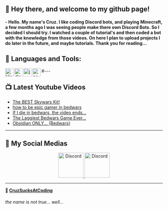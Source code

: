 
## 👀 Hey there, and welcome to my github page!
#### - Hello. My name's Cruz. I like coding Discord bots, and playing Minecraft, a few months ago I was seeing people make there own Discord Bots. So I decided I should try. I watched a couple of tutorial's and then coded a bot with the knowledge from those videos. On here I plan to upload projects I do later in the future, and maybe tutorials. Thank you for reading...

## 🔨 Languages and Tools:

<img align="left" alt="Visual Studio Code" width="26px" src="https://i.imgur.com/LwSdAlE.png" />
<img align="left" alt="discord.js" width="26px" src="https://i.imgur.com/SI1DZf3.png" />
<img align="left" alt="js" width="26px" src="https://i.imgur.com/3u1wzwE.png" />
<img align="left" alt="node.js" width="26px" src="https://i.imgur.com/tYLFZBh.png" />

#---
## 📺 Latest Youtube Videos

- [The BEST Skywars Kit!](\https://www.youtube.com/watch?v=BtauNJCtZss&t=15s)
- [how to be epic gamer in bedwars](https://youtu.be/neoUNELQ4UA)
- [If I die in bedwars, the video ends...](https://youtu.be/zE8i-2Wp7Zc)
- [The Laggiest Bedwars Game Ever...](https://youtu.be/60A4OdN9yv0)
- [Obsidian ONLY... (Bedwars)](https://www.youtube.com/watch?v=WSip2NyGwhI&t=98s)

---
## 📱 My Social Medias

<p align="center">
<a href="https://discord.gg/cFxqtytyRs">
    <img src="https://user-images.githubusercontent.com/59381835/92191514-d649ad80-ee18-11ea-9bc4-e95c7a122a99.png" alt="Discord" width="80"/>
  </a>
<a href="https://www.youtube.com/channel/UCuSarCwVritsMrqOiaktuUQ">
    <img src="https://user-images.githubusercontent.com/59381835/92191346-676c5480-ee18-11ea-8240-e416eb1a5b5d.png" alt="Discord" width="80"/>
  </a>
</p>

---

**👋 [CruzSucksAtCoding](https://github.com/CruzSucksAtCoding)**
###### the name is not true... well...

